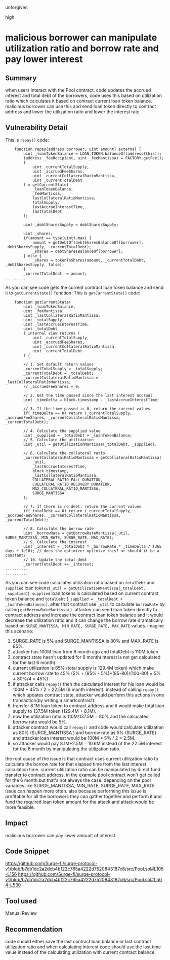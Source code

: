 unforgiven

high

# malicious borrower can manipulate utilization ratio and borrow rate and pay lower interest

## Summary
when users interact with the Pool contract, code updates the accrued interest and total debt of the borrowers, code uses this based on utilization ratio which calculates it based on contract current loan token balance. malicious borrower can use this and send loan token directly to contract address and lower the utilization ratio and lower the interest rate.

## Vulnerability Detail
This is `repay()` code:
```solidity
    function repay(address borrower, uint amount) external {
        uint _loanTokenBalance = LOAN_TOKEN.balanceOf(address(this));
        (address _feeRecipient, uint _feeMantissa) = FACTORY.getFee();
        (  
            uint _currentTotalSupply,
            uint _accruedFeeShares,
            uint _currentCollateralRatioMantissa,
            uint _currentTotalDebt
        ) = getCurrentState(
            _loanTokenBalance,
            _feeMantissa,
            lastCollateralRatioMantissa,
            totalSupply,
            lastAccrueInterestTime,
            lastTotalDebt
        );
        
        uint _debtSharesSupply = debtSharesSupply;

        uint _shares;
        if(amount == type(uint).max) {
            amount = getDebtOf(debtSharesBalanceOf[borrower], _debtSharesSupply, _currentTotalDebt);
            _shares = debtSharesBalanceOf[borrower];
        } else {
            _shares = tokenToShares(amount, _currentTotalDebt, _debtSharesSupply, false);
        }
        _currentTotalDebt -= amount;
.........
```
As you can see code gets the current contract loan token balance and send it to `getCurrentState()` function. 
This is `getCurrentState()` code:
```solidity
    function getCurrentState(
        uint _loanTokenBalance,
        uint _feeMantissa,
        uint _lastCollateralRatioMantissa,
        uint _totalSupply,
        uint _lastAccrueInterestTime,
        uint _totalDebt
        ) internal view returns (
            uint _currentTotalSupply,
            uint _accruedFeeShares,
            uint _currentCollateralRatioMantissa,
            uint _currentTotalDebt
        ) {
        
        // 1. Set default return values
        _currentTotalSupply = _totalSupply;
        _currentTotalDebt = _totalDebt;
        _currentCollateralRatioMantissa = _lastCollateralRatioMantissa;
        // _accruedFeeShares = 0;

        // 2. Get the time passed since the last interest accrual
        uint _timeDelta = block.timestamp - _lastAccrueInterestTime;
        
        // 3. If the time passed is 0, return the current values
        if(_timeDelta == 0) return (_currentTotalSupply, _accruedFeeShares, _currentCollateralRatioMantissa, _currentTotalDebt);
        
        // 4. Calculate the supplied value
        uint _supplied = _totalDebt + _loanTokenBalance;
        // 5. Calculate the utilization
        uint _util = getUtilizationMantissa(_totalDebt, _supplied);

        // 6. Calculate the collateral ratio
        _currentCollateralRatioMantissa = getCollateralRatioMantissa(
            _util,
            _lastAccrueInterestTime,
            block.timestamp,
            _lastCollateralRatioMantissa,
            COLLATERAL_RATIO_FALL_DURATION,
            COLLATERAL_RATIO_RECOVERY_DURATION,
            MAX_COLLATERAL_RATIO_MANTISSA,
            SURGE_MANTISSA
        );

        // 7. If there is no debt, return the current values
        if(_totalDebt == 0) return (_currentTotalSupply, _accruedFeeShares, _currentCollateralRatioMantissa, _currentTotalDebt);

        // 8. Calculate the borrow rate
        uint _borrowRate = getBorrowRateMantissa(_util, SURGE_MANTISSA, MIN_RATE, SURGE_RATE, MAX_RATE);
        // 9. Calculate the interest
        uint _interest = _totalDebt * _borrowRate * _timeDelta / (365 days * 1e18); // does the optimizer optimize this? or should it be a constant?
        // 10. Update the total debt
        _currentTotalDebt += _interest;
...........
...........        
```
As you can see code calculates utilization ratio based on `totalDebt` and `supplied` loan tokens(`_util = getUtilizationMantissa(_totalDebt, _supplied)`). `supplied` loan tokens is calculated based on current contract token balance and `totalDebt` (`_supplied = _totalDebt + _loanTokenBalance;`). after that contract use `_util` to calculate `borrowRate` by calling `getBorrowRateMantissa()`. attacker can send loan token directly to contract address and increase the contract loan token balance and it would decrease the utilization ratio and it can change the borrow rate dramatically based on `SURGE_MANTISSA, MIN_RATE, SURGE_RATE, MAX_RATE` values. imagine this scenario:
1. SURGE_RATE is 5% and SURGE_MANTISSA is 80% and MAX_RATE is 85%.
2. attacker has 100M loan from 6 month ago and totalDebt is 110M token.
3. contract state hasn't updated for 6 month(interest is not get calculated for the last 6 month).
4. current utilization is 85% (total supply is 129.4M token) which make current borrow rate to 45% (5% + (85% - 5%)*(85-80)/(100-80) = 5% + 80%/4 = 45%)
5. if attacker calls `repay()` then the calculated interest for his loan would be 100M * 45% / 2 = 22.5M (6 month interest). instead of calling `reapy()` which updates contract state, attacker would perform this actions in one transaction(by writing a smartcontract):
6. transfer 8.1M loan token to contract address and it would make total loan supply to 137.5M token (129.4M + 8.1M).
7. now the utilization ratio is 110M/137.5M = 80% and the calculated borrow rate would be 5%.
8. attacker contract would call `repay()` and code would calculate utilization as 80% (SURGE_MANTISSA ) and borrow rate as 5% (SURGE_RATE) and attacker loan interest would be 100M * 5% / 2 = 2.5M.
9. so attacker would pay 8.1M+2.5M = 10.6M instead of the 22.5M interest for the 6 month by manipulating the utilization ratio. 

the root cause of the issue is that contract uses current utilization ratio to calculate the borrow rate for that elapsed time from the last interest calculation time. current utilization ratio can be manipulated by direct fund transfer to contract address. 
in the example pool contract won't get called for the 6 month but that's not always the case. depending on the pool variables like SURGE_MANTISSA, MIN_RATE, SURGE_RATE, MAX_RATE issue can happen more often. also because performing this issue is profitable for all the borrowers they can gather together and perform it and fund the required loan token amount for the attack and attack would be more feasible.

## Impact
malicious borrower can pay lower amount of interest.

## Code Snippet
https://github.com/Surge-fi/surge-protocol-v1/blob/b7cb1dc2a2dcb4bf22c765a4222d7520843187c6/src/Pool.sol#L105-L156
https://github.com/Surge-fi/surge-protocol-v1/blob/b7cb1dc2a2dcb4bf22c765a4222d7520843187c6/src/Pool.sol#L504-L530

## Tool used
Manual Review

## Recommendation
code should either save the last contract loan balance or last contract utilization ratio and when calculating interest code should use the last time value instead of the calculating utilization with current contract balance.